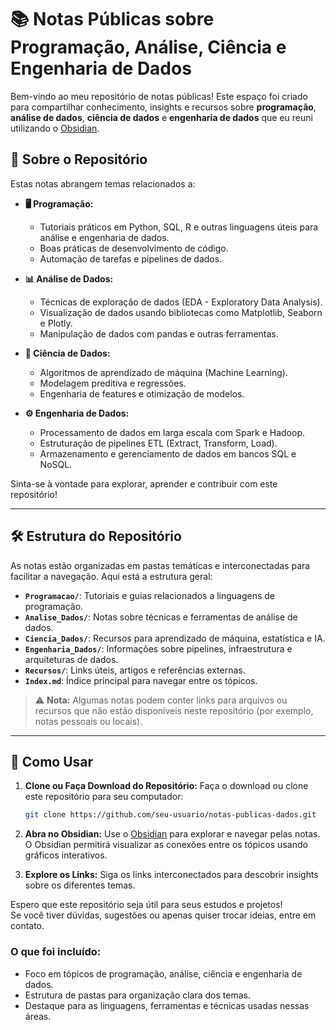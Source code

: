 # 📚 Notas Públicas sobre Programação, Análise, Ciência e Engenharia de Dados

Bem-vindo ao meu repositório de notas públicas! Este espaço foi criado para compartilhar conhecimento, insights e recursos sobre **programação**, **análise de dados**, **ciência de dados** e **engenharia de dados** que eu reuni utilizando o [Obsidian](https://obsidian.md).

## 🌟 Sobre o Repositório

Estas notas abrangem temas relacionados a:

- **🖥 Programação:** 
  - Tutoriais práticos em Python, SQL, R e outras linguagens úteis para análise e engenharia de dados.
  - Boas práticas de desenvolvimento de código.
  - Automação de tarefas e pipelines de dados.

- **📊 Análise de Dados:**
  - Técnicas de exploração de dados (EDA - Exploratory Data Analysis).
  - Visualização de dados usando bibliotecas como Matplotlib, Seaborn e Plotly.
  - Manipulação de dados com pandas e outras ferramentas.

- **🧠 Ciência de Dados:**
  - Algoritmos de aprendizado de máquina (Machine Learning).
  - Modelagem preditiva e regressões.
  - Engenharia de features e otimização de modelos.

- **⚙️ Engenharia de Dados:**
  - Processamento de dados em larga escala com Spark e Hadoop.
  - Estruturação de pipelines ETL (Extract, Transform, Load).
  - Armazenamento e gerenciamento de dados em bancos SQL e NoSQL.

Sinta-se à vontade para explorar, aprender e contribuir com este repositório!

---

## 🛠 Estrutura do Repositório

As notas estão organizadas em pastas temáticas e interconectadas para facilitar a navegação. Aqui está a estrutura geral:

- **`Programacao/`**: Tutoriais e guias relacionados a linguagens de programação.
- **`Analise_Dados/`**: Notas sobre técnicas e ferramentas de análise de dados.
- **`Ciencia_Dados/`**: Recursos para aprendizado de máquina, estatística e IA.
- **`Engenharia_Dados/`**: Informações sobre pipelines, infraestrutura e arquiteturas de dados.
- **`Recursos/`**: Links úteis, artigos e referências externas.
- **`Index.md`**: Índice principal para navegar entre os tópicos.

> ⚠️ **Nota:** Algumas notas podem conter links para arquivos ou recursos que não estão disponíveis neste repositório (por exemplo, notas pessoais ou locais).

---

## 🚀 Como Usar

1. **Clone ou Faça Download do Repositório:**
   Faça o download ou clone este repositório para seu computador:
   ```bash
   git clone https://github.com/seu-usuario/notas-publicas-dados.git
   ```

2. **Abra no Obsidian:**
   Use o [Obsidian](https://obsidian.md) para explorar e navegar pelas notas. O Obsidian permitirá visualizar as conexões entre os tópicos usando gráficos interativos.

3. **Explore os Links:**
   Siga os links interconectados para descobrir insights sobre os diferentes temas.

Espero que este repositório seja útil para seus estudos e projetos!  
Se você tiver dúvidas, sugestões ou apenas quiser trocar ideias, entre em contato.


### O que foi incluído:
- Foco em tópicos de programação, análise, ciência e engenharia de dados.
- Estrutura de pastas para organização clara dos temas.
- Destaque para as linguagens, ferramentas e técnicas usadas nessas áreas.
